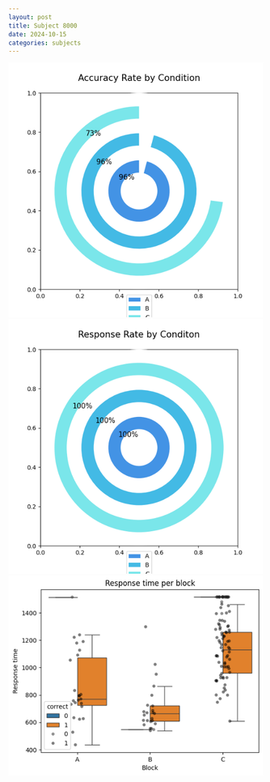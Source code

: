 ```yaml
---
layout: post
title: Subject 8000
date: 2024-10-15
categories: subjects
---
```


![](data/8000/run-14/8000_accuracy_rate.png)
![](data/8000/run-14/8000_response_rate.png)
![](data/8000/run-14/8000_rt.png)
